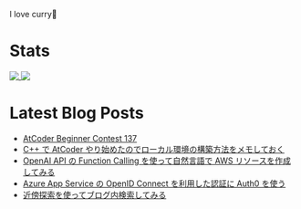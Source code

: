 I love curry🍛

# Stats

<a href="https://github.com/anuraghazra/github-readme-stats">
  <img align="top" src="https://github-readme-stats.vercel.app/api/?username=michimani&show_icons=true&title_color=fff&icon_color=8B949E&text_color=8B949E&bg_color=0D1117&hide_border=true" />
</a>
<a href="https://github.com/anuraghazra/github-readme-stats">
  <img align="top" src="https://github-readme-stats.vercel.app/api/top-langs/?username=michimani&title_color=fff&icon_color=8B949E&text_color=8B949E&bg_color=0D1117&hide_border=true&hide=html&layout=donut&langs_count=6" />
</a>

# Latest Blog Posts
<!-- BLOG-POST-LIST:START -->
- [AtCoder Beginner Contest 137](https://michimani.net/post/programming-atcoder-beginner-contest-137/)
- [C++ で AtCoder やり始めたのでローカル環境の構築方法をメモしておく](https://michimani.net/post/programming-beginning-of-atcoder/)
- [OpenAI API の Function Calling を使って自然言語で AWS リソースを作成してみる](https://michimani.net/post/ml-get-started-openai-function-calling/)
- [Azure App Service の OpenID Connect を利用した認証に Auth0 を使う](https://michimani.net/post/azure-add-oidc-authn-to-app-service-with-auth0/)
- [近傍探索を使ってブログ内検索してみる](https://michimani.net/post/programming-serach-blog-posts-by-nearest-neighbor-search/)
<!-- BLOG-POST-LIST:END -->
